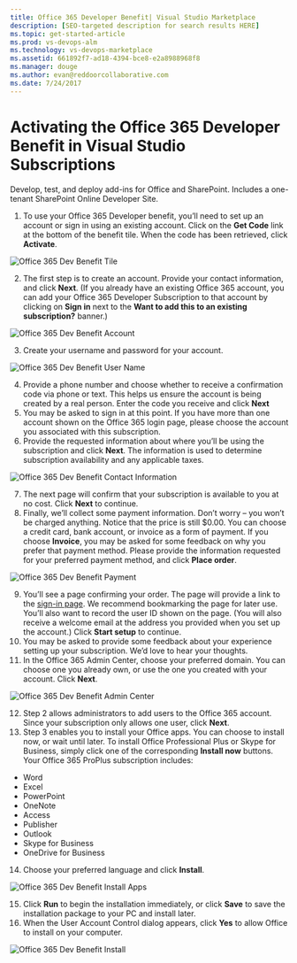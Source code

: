 ```yaml
---
title: Office 365 Developer Benefit| Visual Studio Marketplace
description: [SEO-targeted description for search results HERE]
ms.topic: get-started-article
ms.prod: vs-devops-alm
ms.technology: vs-devops-marketplace
ms.assetid: 661892f7-ad18-4394-bce8-e2a8988968f8
ms.manager: douge
ms.author: evan@reddoorcollaborative.com
ms.date: 7/24/2017
---
```


# Activating the Office 365 Developer Benefit in Visual Studio Subscriptions

Develop, test, and deploy add-ins for Office and SharePoint.  Includes a one-tenant SharePoint Online Developer Site. 

1.  To use your Office 365 Developer benefit, you’ll need to set up an account or sign in using an existing account. Click on the **Get Code** link at the bottom of the benefit tile.   When the code has been  retrieved, click **Activate**. 

![Office 365 Dev Benefit Tile](_img\vs-office-dev\vs-office-dev-tile.png)

2.	The first step is to create an account.  Provide your contact information, and click **Next**.  (If you already have an existing Office 365 account, you can add your Office 365 Developer Subscription to that account by clicking on **Sign in** next to the **Want to add this to an existing subscription?** banner.)

![Office 365 Dev Benefit Account](_img\vs-office-dev\vs-office-dev-account-cropped.png)

3.	Create your username and password for your account.  

![Office 365 Dev Benefit User Name](_img\vs-office-dev\vs-office-dev-username-cropped.png)

4.	Provide a phone number and choose whether to receive a confirmation code via phone or text.  This helps us ensure the account is being created by a real person. Enter the code you receive and click **Next**
5.	You may be asked to sign in at this point.  If you have more than one account shown on the Office 365 login page, please choose the account you associated with this subscription.
6.	Provide the requested information about where you’ll be using the subscription and click **Next**.  The information is used to determine subscription availability and any applicable taxes.  

![Office 365 Dev Benefit Contact Information](_img\vs-office-dev\vs-office-dev-contact-cropped.png)

7.	The next page will confirm that your subscription is available to you at no cost.  Click **Next** to continue.  
8.	Finally, we’ll collect some payment information.  Don’t worry – you won’t be charged anything.  Notice that the price is still $0.00.  You can choose a credit card, bank account, or invoice as a form of payment.  If you choose **Invoice**, you may be asked for some feedback on why you prefer that payment method.  Please provide the information requested for your preferred payment method, and click **Place order**.  

![Office 365 Dev Benefit Payment](_img\vs-office-dev\vs-office-dev-credit-blur-cropped.png)

9.	You’ll see a page confirming your order.  The page will provide a link to the [sign-in page](https://portal.office.com "Office 365 sign-in page").  We recommend bookmarking the page for later use.  You’ll also want to record the user ID shown on the page.  (You will also receive a welcome email at the address you provided when you set up the account.)  Click **Start setup** to continue.  
10.	You may be asked to provide some feedback about your experience setting up your subscription.  We’d love to hear your thoughts. 
11.	In the Office 365 Admin Center, choose your preferred domain.  You can choose one you already own, or use the one you created with your account.  Click **Next**. 

![Office 365 Dev Benefit Admin Center](_img\vs-office-dev\vs-office-dev-admin-cropped.png)

12.	Step 2 allows administrators to add users to the Office 365 account.  Since your subscription only allows one user, click **Next**.  
13.	Step 3 enables you to install your Office apps.  You can choose to install now, or wait until later.  To install Office Professional Plus or Skype for Business, simply click one of the corresponding **Install now** buttons.  Your Office 365 ProPlus subscription includes:
- Word
- Excel
- PowerPoint
- OneNote
- Access
- Publisher
- Outlook
- Skype for Business
- OneDrive for Business
14.	Choose your preferred language and click **Install**. 

![Office 365 Dev Benefit Install Apps](_img\vs-office-dev\vs-office-dev-install-cropped.png)

15. Click **Run** to begin the installation immediately, or click **Save** to save the installation package to your PC and install later.  
16.	When the User Account Control dialog appears, click **Yes** to allow Office to install on your computer.  

![Office 365 Dev Benefit Install](_img\vs-office-dev\vs-office-dev-app-install-cropped.png)

